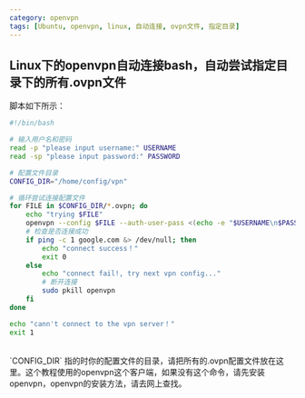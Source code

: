 ```yaml
---
category: openvpn
tags: [Ubuntu, openvpn, linux, 自动连接, ovpn文件, 指定目录]
---
```


## Linux下的openvpn自动连接bash，自动尝试指定目录下的所有.ovpn文件   

脚本如下所示：   
``` bash
#!/bin/bash

# 输入用户名和密码
read -p "please input username:" USERNAME
read -sp "please input password:" PASSWORD

# 配置文件目录
CONFIG_DIR="/home/config/vpn"

# 循环尝试连接配置文件
for FILE in $CONFIG_DIR/*.ovpn; do
    echo "trying $FILE"
    openvpn --config $FILE --auth-user-pass <(echo -e "$USERNAME\n$PASSWORD") --connect-timeout 10 &
    # 检查是否连接成功
    if ping -c 1 google.com &> /dev/null; then
        echo "connect success！"
        exit 0
    else
        echo "connect fail!, try next vpn config..."
        # 断开连接
        sudo pkill openvpn
    fi
done

echo "cann't connect to the vpn server！"
exit 1
```   

<br>
`CONFIG_DIR` 指的时你的配置文件的目录，请把所有的.ovpn配置文件放在这里。这个教程使用的openvpn这个客户端，如果没有这个命令，请先安装openvpn，openvpn的安装方法，请去网上查找。